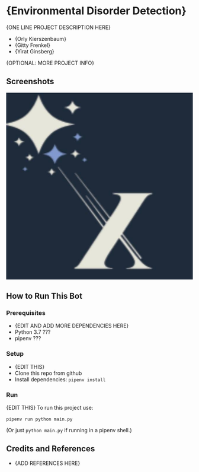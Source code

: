 # {Environmental Disorder Detection}
{ONE LINE PROJECT DESCRIPTION HERE}

* {Orly Kierszenbaum}
* {Gitty Frenkel}
* {Yirat Ginsberg}

{OPTIONAL: MORE PROJECT INFO}

## Screenshots

![SCREESHOT DECSRIPTION](screenshots/excellenteam-logo.jpeg)

## How to Run This Bot

### Prerequisites
* {EDIT AND ADD MORE DEPENDENCIES HERE}
* Python 3.7 ???
* pipenv ???

### Setup
* {EDIT THIS}
* Clone this repo from github
* Install dependencies: `pipenv install`

### Run
{EDIT THIS}
To run this project use:

    pipenv run python main.py

(Or just `python main.py` if running in a pipenv shell.)

## Credits and References
* {ADD REFERENCES HERE}


